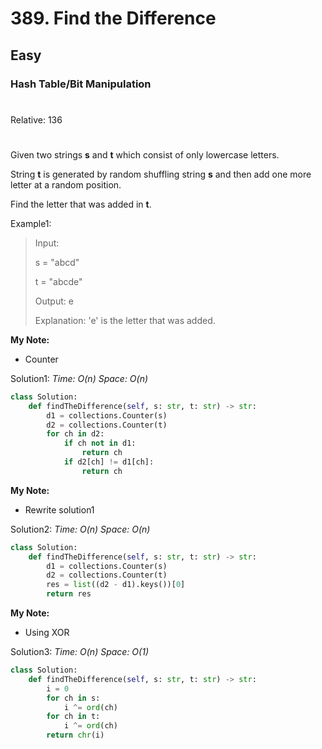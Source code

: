 # 389. Find the Difference
## Easy
### Hash Table/Bit Manipulation
#
Relative: 136
#

Given two strings **s** and **t** which consist of only lowercase letters.

String **t** is generated by random shuffling string **s** and then add one more letter at a random position.

Find the letter that was added in **t**.

Example1:
> Input:
>
> s = "abcd"
>
> t = "abcde"
> 
> Output: e
>
> Explanation: 'e' is the letter that was added.

**My Note:**
* Counter

Solution1:
*Time: O(n)*
*Space: O(n)*
```python
class Solution:
    def findTheDifference(self, s: str, t: str) -> str:
        d1 = collections.Counter(s)
        d2 = collections.Counter(t)
        for ch in d2:
            if ch not in d1:
                return ch
            if d2[ch] != d1[ch]:
                return ch
```
**My Note:**
* Rewrite solution1

Solution2:
*Time: O(n)*
*Space: O(n)*
```python
class Solution:
    def findTheDifference(self, s: str, t: str) -> str:
        d1 = collections.Counter(s)
        d2 = collections.Counter(t)
        res = list((d2 - d1).keys())[0]
        return res
```

**My Note:**
* Using XOR

Solution3:
*Time: O(n)*
*Space: O(1)*
```python
class Solution:
    def findTheDifference(self, s: str, t: str) -> str:
        i = 0
        for ch in s:
            i ^= ord(ch)
        for ch in t:
            i ^= ord(ch)
        return chr(i)
```
